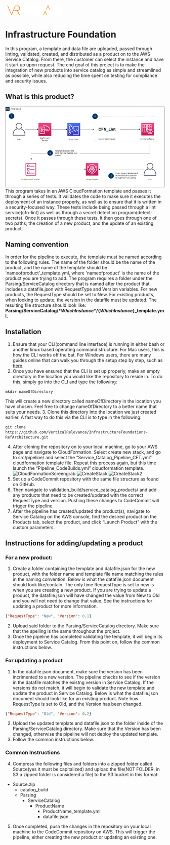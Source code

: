 ![VRLogo](src/Images/vr-logo.png)
# **Infrastructure Foundation**
In this program, a template and data file are uploaded, passed through linting, validated, created, and distributed as a product on to the AWS Service Catalog. From there, the customer can select the instance and have it start up upon request. The end goal of this project is to make the integration of new products into service catalog as simple and streamlined as possible, while also reducing the time spent on testing for compliance and security issues.
## **What is this product?**
![SolutionImage](src/Images/Flowchart.png)
This program takes in an AWS CloudFormation template and passes it through a series of tests. It validates the code to make sure it executes the deployment of an instance properly, as well as to ensure that it is written in a security-focused way. These tests include being passed through a lint service(cfn-lint) as well as through a secret detection program(detect-secrets). Once it passes through these tests, it then goes through one of two paths; the creation of a new product, and the update of an existing product.
## **Naming convention**
In order for the pipeline to execute, the template must be named according to the following rules. The name of the folder should be the name of the product, and the name of the template should be 'nameofproduct'_template.yml, where 'nameofproduct' is the name of the product you are trying to add. The program requires a folder under the Parsing/ServiceCatalog directory that is named after the product that includes a datafile.json with RequestType and Version variables. For new products, the RequestType should be set to New. For existing products, when looking to update, the version in the datafile must be updated. The resulting file structure should look like:  
**Parsing/ServiceCatalog/${*WhichInstance*}/${*WhichInstance*}_template.yml.**

## **Installation** ##
1. Ensure that your CLI(command line interface) is running in either bash or another linux based operating command structure. For Mac users, this is how the CLI works off the bat. For Windows users, there are many guides online that can walk you through the setup step by step, such as [here](https://www.howtogeek.com/249966/how-to-install-and-use-the-linux-bash-shell-on-windows-10/).
2. Once you have ensured that the CLI is set up properly, make an empty directory in the location you would like the repository to reside in. To do this, simply go into the CLI and type the following:
```
mkdir nameOfDirectory
```
This will create a new directory called nameOfDirectory in the location you have chosen. Feel free to change nameOfDirectory to a better name that suits your needs.
3. Clone this directory into the location we just created earlier. A fast way to do this via the CLI is to type in the following:
```
git clone https://github.com/VerticalRelevance/InfrastructureFoundations-RefArchitecture.git
```
4. After cloning the repository on to your local machine, go to your AWS page and navigate to CloudFormation. Select create new stack, and go to src/pipeline/ and select the “Service_Catalog_Pipeline_CFT.yml” cloudformation template file. Repeat this process again, but this time launch the “Pipeline_CodeBuilds.yml” cloudformation template.
![CloudFormationScreengrab](src/Images/CloudFormationScreengrab)
![CreateStack](src/Images/CreateStack)
![CreateStack2](src/Images/CreateStack2)
5. Set up a CodeCommit repository with the same file structure as found on GitHub.
6. Then navigate to validation_build/service_catalog_products/ and add any products that need to be created/updated with the correct RequestType and version.  Pushing these changes to CodeCommit will trigger the pipeline.
7. After the pipeline has created/updated the product(s), navigate to Service Catalog on the AWS console, find the desired product on the Products tab, select the product, and click “Launch Product” with the custom parameters.


## **Instructions for adding/updating a product**

### For a new product:
1. Create a folder containing the template and datafile.json for the new product, with the folder name and template file name matching the rules in the naming convention. Below is what the datafile.json document should look like/contain. The only time RequestType is set to new is when you are creating a new product. If you are trying to update a product, the datafile.json will have changed the value from New to Old and you will not need to change that value. See the instructions for updating a product for more information.
```json
{"RequestType": "New", "Version": 0.1}
```
2. Upload said folder to the Parsing/ServiceCatalog directory. Make sure that the spelling is the same throughout the project. 
3. Once the pipeline has completed validating the template, it will begin its deployment to Service Catalog. From this point on, follow the common instructions below.

### For updating a product
1. In the datafile.json document, make sure the version has been incrimented to a new version. The pipeline checks to see if the version in the datafile matches the existng version in Service Catalog. If the versions do not match, it will begin to validate the new template and update the product in Service Catalog. Below is what the datafile.json document should look like for an existing product. Note how RequestType is set to Old, and the Version has been changed.
```json
{"RequestType": "Old", "Version": 0.2}
```

2. Upload the updated template and datafile.json to the folder inside of the Parsing/ServiceCatalog directory. Make sure that the Version has been changed, otherwise the pipeline will not deploy the updated template.
3. Follow the common instructions below.

### Common Instructions

4. Compress the following files and folders into a zipped folder called Source(yes it must be capitalized) and upload the file(NOT FOLDER, in S3 a zipped folder is considered a file) to the S3 bucket in this format:
- Source.zip
    - catalog_build
    - Parsing
        - ServiceCatalog
            - ProductName
                - ProductName_template.yml
                - datafile.json

5. Once completed, push the changes in the repository on your local machine to the CodeCommit repository on AWS. This will trigger the pipeline, either creating the new product or updating an existing one. 